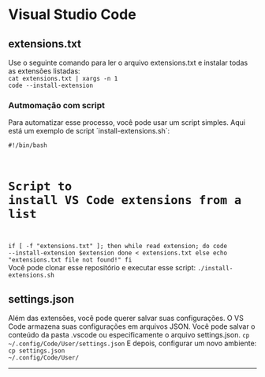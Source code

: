 # Visual Studio Code
## extensions.txt
Use o seguinte comando para ler o arquivo extensions.txt e instalar todas as extensões listadas:
</br>
<code>cat extensions.txt | xargs -n 1 code --install-extension</code>

### Autmomação com script
Para automatizar esse processo, você pode usar um script simples. Aqui está um exemplo de script ´install-extensions.sh´:
</br>
<code>
#!/bin/bash
# Script to install VS Code extensions from a list

if [ -f "extensions.txt" ]; then
    while read extension; do
        code --install-extension $extension
    done < extensions.txt
else
    echo "extensions.txt file not found!"
fi
</code>
</br>
Você pode clonar esse repositório e executar esse script:
<code>./install-extensions.sh</code>

## settings.json
Além das extensões, você pode querer salvar suas configurações. O VS Code armazena suas configurações em arquivos JSON. Você pode salvar o conteúdo da pasta .vscode ou especificamente o arquivo settings.json.
<code>cp ~/.config/Code/User/settings.json</code>
E depois, configurar um novo ambiente:
</br>
<code>cp settings.json ~/.config/Code/User/</code>

---------------------------------------
